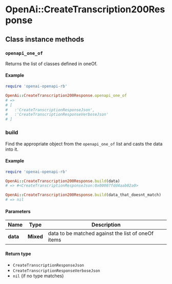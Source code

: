 # OpenAi::CreateTranscription200Response

## Class instance methods

### `openapi_one_of`

Returns the list of classes defined in oneOf.

#### Example

```ruby
require 'openai-openapi-rb'

OpenAi::CreateTranscription200Response.openapi_one_of
# =>
# [
#   :'CreateTranscriptionResponseJson',
#   :'CreateTranscriptionResponseVerboseJson'
# ]
```

### build

Find the appropriate object from the `openapi_one_of` list and casts the data into it.

#### Example

```ruby
require 'openai-openapi-rb'

OpenAi::CreateTranscription200Response.build(data)
# => #<CreateTranscriptionResponseJson:0x00007fdd4aab02a0>

OpenAi::CreateTranscription200Response.build(data_that_doesnt_match)
# => nil
```

#### Parameters

| Name | Type | Description |
| ---- | ---- | ----------- |
| **data** | **Mixed** | data to be matched against the list of oneOf items |

#### Return type

- `CreateTranscriptionResponseJson`
- `CreateTranscriptionResponseVerboseJson`
- `nil` (if no type matches)

